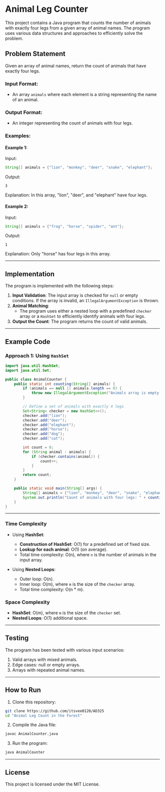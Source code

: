# Animal Leg Counter

This project contains a Java program that counts the number of animals with exactly four legs from a given array of animal names. The program uses various data structures and approaches to efficiently solve the problem.

## Problem Statement

Given an array of animal names, return the count of animals that have exactly four legs. 

### Input Format:
- An array `animals` where each element is a string representing the name of an animal.

### Output Format:
- An integer representing the count of animals with four legs.

### Examples:

#### Example 1:
Input:
```java
String[] animals = {"lion", "monkey", "deer", "snake", "elephant"};
```
Output:
```
3
```
Explanation: In this array, "lion", "deer", and "elephant" have four legs.

#### Example 2:
Input:
```java
String[] animals = {"frog", "horse", "spider", "ant"};
```
Output:
```
1
```
Explanation: Only "horse" has four legs in this array.

---

## Implementation

The program is implemented with the following steps:

1. **Input Validation**: The input array is checked for `null` or empty conditions. If the array is invalid, an `IllegalArgumentException` is thrown.
2. **Animal Matching**: 
   - The program uses either a nested loop with a predefined `checker` array or a `HashSet` to efficiently identify animals with four legs.
3. **Output the Count**: The program returns the count of valid animals.

---

## Example Code

### Approach 1: Using `HashSet`
```java
import java.util.HashSet;
import java.util.Set;

public class AnimalCounter {
    public static int counting(String[] animals) {
        if (animals == null || animals.length == 0) {
            throw new IllegalArgumentException("Animals array is empty or null");
        }

        // Define a set of animals with exactly 4 legs
        Set<String> checker = new HashSet<>();
        checker.add("lion");
        checker.add("deer");
        checker.add("elephant");
        checker.add("horse");
        checker.add("dog");
        checker.add("cat");

        int count = 0;
        for (String animal : animals) {
            if (checker.contains(animal)) {
                count++;
            }
        }
        return count;
    }

    public static void main(String[] args) {
        String[] animals = {"lion", "monkey", "deer", "snake", "elephant"};
        System.out.println("Count of animals with four legs: " + counting(animals));
    }
}
```

---

### Time Complexity

- Using **HashSet**:
  - **Construction of HashSet**: O(1) for a predefined set of fixed size.
  - **Lookup for each animal**: O(1) (on average).
  - Total time complexity: O(n), where `n` is the number of animals in the input array.

- Using **Nested Loops**:
  - Outer loop: O(n).
  - Inner loop: O(m), where `m` is the size of the `checker` array.
  - Total time complexity: O(n * m).

### Space Complexity

- **HashSet**: O(m), where `m` is the size of the `checker` set.
- **Nested Loops**: O(1) additional space.

---


## Testing

The program has been tested with various input scenarios:
1. Valid arrays with mixed animals.
2. Edge cases: null or empty arrays.
3. Arrays with repeated animal names.

---

## How to Run

1. Clone this repository:
```bash
git clone https://github.com/itsvee0120/AD325
cd "Animal Leg Count in the Forest"
```

2. Compile the Java file:
```bash
javac AnimalCounter.java
```

3. Run the program:
```bash
java AnimalCounter
```

---

## License
This project is licensed under the MIT License.
